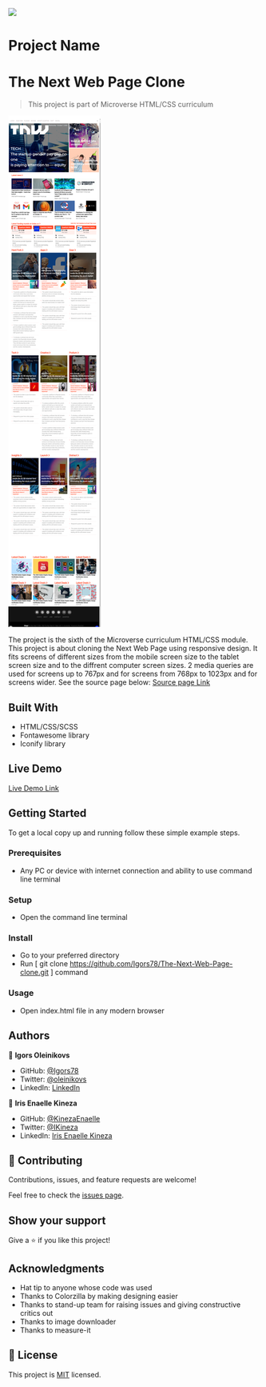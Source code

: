 ![](https://img.shields.io/badge/Microverse-blueviolet)

# Project Name

# The Next Web Page Clone

> This project is part of Microverse HTML/CSS curriculum

![screenshot](./assets/images/screenshot.png)

The project is the sixth of the Microverse curriculum HTML/CSS module.
This project is about cloning the Next Web Page using responsive design.
It fits screens of different sizes from the mobile screen size to the tablet screen size and to the diffrent computer screen sizes.
2 media queries are used for screens up to 767px and for screens from 768px to 1023px and for screens wider.
See the source page below:
[Source page Link](https://thenextweb.com/)

## Built With

- HTML/CSS/SCSS
- Fontawesome library
- Iconify library

## Live Demo

[Live Demo Link](https://igors78.github.io/The-Next-Web-Page-clone/)

## Getting Started

To get a local copy up and running follow these simple example steps.

### Prerequisites

- Any PC or device with internet connection and ability to use command line terminal

### Setup

- Open the command line terminal

### Install

- Go to your preferred directory
- Run [ git clone https://github.com/Igors78/The-Next-Web-Page-clone.git ] command

### Usage

- Open index.html file in any modern browser


## Authors

👤 **Igors Oleinikovs**

- GitHub: [@Igors78](https://github.com/Igors78)
- Twitter: [@oleinikovs](https://twitter.com/oleinikovs)
- LinkedIn: [LinkedIn](https://www.linkedin.com/in/igors-oleinikovs-17a10958/)

👤 **Iris Enaelle Kineza**

- GitHub: [@KinezaEnaelle](https://github.com/KinezaEnaelle)
- Twitter: [@IKineza](https://twitter.com/IKineza)
- LinkedIn: [Iris Enaelle Kineza](https://www.linkedin.com/in/iris-enaelle-kineza-25a676187/)

## 🤝 Contributing

Contributions, issues, and feature requests are welcome!

Feel free to check the [issues page](https://github.com/Igors78/The-Next-Web-Page-clone/issues).

## Show your support

Give a ⭐️ if you like this project!

## Acknowledgments

- Hat tip to anyone whose code was used
- Thanks to Colorzilla by making designing easier
- Thanks to stand-up team for raising issues and giving constructive critics out
- Thanks to image downloader
- Thanks to measure-it

## 📝 License

This project is [MIT](license.txt) licensed.
